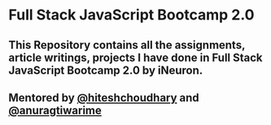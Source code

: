 # Full Stack JavaScript Bootcamp 2.0

## This Repository contains all the assignments, article writings, projects I have done in Full Stack JavaScript Bootcamp 2.0 by iNeuron.
## Mentored by [@hiteshchoudhary](https://github.com/hiteshchoudhary) and [@anuragtiwarime](https://github.com/anuragtiwarime)
